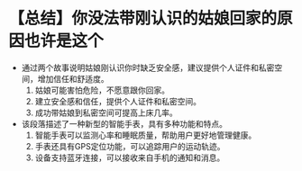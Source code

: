 # 【总结】你没法带刚认识的姑娘回家的原因也许是这个

-   通过两个故事说明姑娘刚认识你时缺乏安全感，建议提供个人证件和私密空间，增加信任和舒适度。
    1.  姑娘可能害怕危险，不愿意跟你回家。
    2.  建立安全感和信任，提供个人证件和私密空间。
    3.  成功带姑娘到私密空间可提高上床几率。
-   该段落描述了一种新型的智能手表，具有多种功能和特点。
    1.  智能手表可以监测心率和睡眠质量，帮助用户更好地管理健康。
    2.  手表还具有GPS定位功能，可以追踪用户的运动轨迹。
    3.  设备支持蓝牙连接，可以接收来自手机的通知和消息。